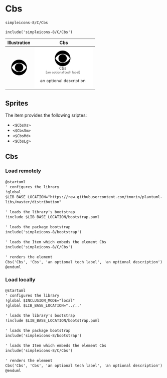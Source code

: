 # Cbs


```text
simpleicons-8/C/Cbs
```

```text
include('simpleicons-8/C/Cbs')
```



| Illustration | Cbs |
| :---: | :---: |
| ![illustration for Illustration](../../simpleicons-8/C/Cbs.png) | ![illustration for Cbs](../../simpleicons-8/C/Cbs.Local.png) |



## Sprites
The item provides the following sriptes:

- `<$CbsXs>`
- `<$CbsSm>`
- `<$CbsMd>`
- `<$CbsLg>`





## Cbs

### Load remotely
```plantuml
@startuml
' configures the library
!global $LIB_BASE_LOCATION="https://raw.githubusercontent.com/tmorin/plantuml-libs/master/distribution"

' loads the library's bootstrap
!include $LIB_BASE_LOCATION/bootstrap.puml

' loads the package bootstrap
include('simpleicons-8/bootstrap')

' loads the Item which embeds the element Cbs
include('simpleicons-8/C/Cbs')

' renders the element
Cbs('Cbs', 'Cbs', 'an optional tech label', 'an optional description')
@enduml
```

### Load locally
```plantuml
@startuml
' configures the library
!global $INCLUSION_MODE="local"
!global $LIB_BASE_LOCATION="../.."

' loads the library's bootstrap
!include $LIB_BASE_LOCATION/bootstrap.puml

' loads the package bootstrap
include('simpleicons-8/bootstrap')

' loads the Item which embeds the element Cbs
include('simpleicons-8/C/Cbs')

' renders the element
Cbs('Cbs', 'Cbs', 'an optional tech label', 'an optional description')
@enduml
```

